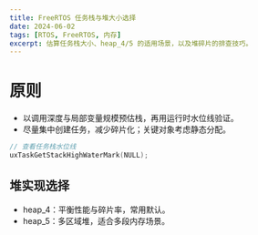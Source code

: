 ```yaml
---
title: FreeRTOS 任务栈与堆大小选择
date: 2024-06-02
tags: [RTOS, FreeRTOS, 内存]
excerpt: 估算任务栈大小、heap_4/5 的适用场景，以及堆碎片的排查技巧。
---
```


# 原则

- 以调用深度与局部变量规模预估栈，再用运行时水位线验证。
- 尽量集中创建任务，减少碎片化；关键对象考虑静态分配。

```c
// 查看任务栈水位线
uxTaskGetStackHighWaterMark(NULL);
```

## 堆实现选择

- heap_4：平衡性能与碎片率，常用默认。
- heap_5：多区域堆，适合多段内存场景。


